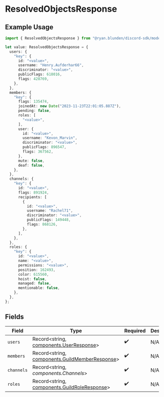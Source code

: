 # ResolvedObjectsResponse

## Example Usage

```typescript
import { ResolvedObjectsResponse } from "@ryan.blunden/discord-sdk/models/components";

let value: ResolvedObjectsResponse = {
  users: {
    "key": {
      id: "<value>",
      username: "Henry.Aufderhar66",
      discriminator: "<value>",
      publicFlags: 618016,
      flags: 428769,
    },
  },
  members: {
    "key": {
      flags: 135474,
      joinedAt: new Date("2023-11-23T22:01:05.887Z"),
      pending: false,
      roles: [
        "<value>",
      ],
      user: {
        id: "<value>",
        username: "Kevon_Marvin",
        discriminator: "<value>",
        publicFlags: 896547,
        flags: 367562,
      },
      mute: false,
      deaf: false,
    },
  },
  channels: {
    "key": {
      id: "<value>",
      flags: 891924,
      recipients: [
        {
          id: "<value>",
          username: "Rachel71",
          discriminator: "<value>",
          publicFlags: 149448,
          flags: 868126,
        },
      ],
    },
  },
  roles: {
    "key": {
      id: "<value>",
      name: "<value>",
      permissions: "<value>",
      position: 162493,
      color: 615560,
      hoist: false,
      managed: false,
      mentionable: false,
    },
  },
};
```

## Fields

| Field                                                                                            | Type                                                                                             | Required                                                                                         | Description                                                                                      |
| ------------------------------------------------------------------------------------------------ | ------------------------------------------------------------------------------------------------ | ------------------------------------------------------------------------------------------------ | ------------------------------------------------------------------------------------------------ |
| `users`                                                                                          | Record<string, [components.UserResponse](../../models/components/userresponse.md)>               | :heavy_check_mark:                                                                               | N/A                                                                                              |
| `members`                                                                                        | Record<string, [components.GuildMemberResponse](../../models/components/guildmemberresponse.md)> | :heavy_check_mark:                                                                               | N/A                                                                                              |
| `channels`                                                                                       | Record<string, *components.Channels*>                                                            | :heavy_check_mark:                                                                               | N/A                                                                                              |
| `roles`                                                                                          | Record<string, [components.GuildRoleResponse](../../models/components/guildroleresponse.md)>     | :heavy_check_mark:                                                                               | N/A                                                                                              |